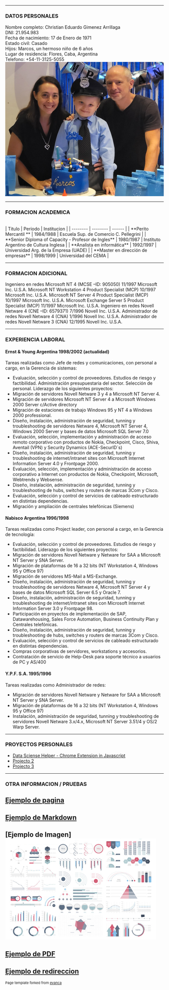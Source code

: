 ## 

---
### DATOS PERSONALES

Nombre completo: Christian Eduardo Gimenez Arrillaga
<br>DNI: 21.954.983
<br>Fecha de nacimiento: 17 de Enero de 1971
<br>Estado civil: Casado
<br>Hijos: Marcos, un hermoso niño de 6 años
<br>Lugar de residencia: Flores, Caba, Argentina
<br>Telefono: +54-11-3125-5055
<br><img src="images/foto_familiar.jpg?raw=true"/>

---
### FORMACION ACADEMICA
<br>
| Titulo   |  Periodo     | Institucion   | 
| --------  | -------- | ------ | 
| **Perito Mercantil	** | 1984/1988 | Escuela Sup. de Comercio C. Pellegrini | 
| **Senior Diploma of Capacity - Profesor de Ingles** | 1980/1987 | Instituto Argentino de Cultura Inglesa | 
| **Analista en informática** | 1992/1997 | Universidad Arg. de la Empresa (UADE) | 
| **Master en dirección de empresas** | 1998/1999 | Universidad del CEMA |

---
### FORMACION ADICIONAL
Ingeniero en redes Microsoft NT 4 (MCSE –ID: 905050)	11/1997		Microsoft Inc. U.S.A.
Microsoft NT Workstation 4 Product Specialist (MCP)	10/1997		Microsoft Inc. U.S.A.
Microsoft NT Server 4 Product Specialist (MCP)		10/1997		Microsoft Inc. U.S.A.
Microsoft Exchange Server 5 Product Specialist (MCP)	11/1997		Microsoft Inc. U.S.A.
Ingeniero en redes Novell Netware 4 (CNE –ID: 6579371)	7/1996		Novell Inc. U.S.A.
Administrador de redes Novell Netware 4 (CNA)		1/1996		Novell Inc. U.S.A.
Administrador de redes Novell Netware 3 (CNA)		12/1995		Novell Inc. U.S.A.

---
### EXPERIENCIA LABORAL

#### Ernst & Young Argentina	1998/2002 (actualidad)
Tareas realizadas como Jefe de redes y comunicaciones, con personal a cargo,  en la Gerencia de sistemas:
- Evaluación, selección y control de proveedores. Estudios de riesgo y factibilidad. Administración presupuestaria del sector. Selección de personal. Liderazgo de los siguientes proyectos:
- Migración de servidores Novell Netware 3 y 4 a Microsoft NT Server 4.
- Migración de servidores Microsoft NT Server 4 a Microsoft Windows 2000 Server c/Active directory
- Migración de estaciones de trabajo Windows 95 y NT 4 a Windows 2000 professional.
- Diseño, instalación, administración de seguridad, tunning y troubleshooting de servidores  Netware 4, Microsoft NT Server 4, Windows 2000 Server y bases de datos Microsoft SQL Server 7.0
- Evaluación, selección, implementación y administración de acceso remoto corporativo con productos  de Nokia, Checkpoint, Cisco, Shiva, Aventail (VPN) y Security Dynamics (ACE-SecurID´s)
- Diseño, instalación, administración de seguridad, tunning y troubleshooting de internet/intranet sites con Microsoft Internet Information Server 4.0 y Frontpage 2000.
- Evaluación, selección, implementación y administración de acceso corporativo a Internet con productos de Nokia,  Checkpoint, Microsoft, Webtrends y Websense.
- Diseño, instalación, administración de seguridad, tunning y troubleshooting de hubs, switches y routers de marcas 3Com y Cisco.
- Evaluación, selección y control de servicios de cableado estructurado en distintas dependencias.
- Migración y ampliación de centrales telefónicas (Siemens)

#### Nabisco Argentina		1996/1998
Tareas realizadas como Project leader, con personal a cargo, en la Gerencia de tecnología:
- Evaluación, selección y control de proveedores. Estudios de riesgo y factibilidad. Liderazgo de los siguientes proyectos:
- Migración de servidores Novell Netware y Netware for SAA a Microsoft NT Server y SNA Server.
- Migración de plataformas de 16 a 32 bits (NT Workstation 4, Windows 95 y Office 97)
- Migración de servidores MS-Mail a MS-Exchange.
- Diseño, instalación, administración de seguridad, tunning y troubleshooting de servidores  Netware 4, Microsoft NT Server 4 y bases de datos Microsoft SQL Server 6.5 y Oracle 7.
- Diseño, instalación, administración de seguridad, tunning y troubleshooting de internet/intranet sites con Microsoft Internet Information Server 3.0 y Frontpage 98.
- Participación en proyectos de implementación de SAP, Datawarehousing, Sales Force Automation, Business Continuity Plan y Centrales telefónicas.
- Diseño, instalación, administración de seguridad, tunning y troubleshooting de hubs, switches y routers de marcas 3Com y Cisco.
- Evaluación, selección y control de servicios de cableado estructurado en distintas dependencias.
- Compras corporativas de servidores, workstations y accesorios.
- Contratación de servicio de Help-Desk para soporte técnico a usuarios de PC y AS/400

#### Y.P.F. S.A.			1995/1996
Tareas realizadas como Administrador de redes:
- Migración de servidores  Novell Netware y Netware for SAA a Microsoft NT Server y SNA Server.
- Migración de plataformas de 16 a 32 bits (NT Workstation 4, Windows 95 y Office 97)
- Instalación, administración de seguridad, tunning y troubleshooting de servidores Novell Netware 3.x/4.x, Microsoft NT Server 3.51/4 y OS/2 Warp Server.

---
### PROYECTOS PERSONALES

- [Data Sciense Helper - Chrome Extension in Javascript ](http://github.com/cegagit/myprojects/javascript/textprocessing/)
- [Projecto 2 ](http://github.com/cegagit/myprojects/python/textprocessing/) 
- [Projecto 3 ](http://github.com/cegagit/myprojects/cpp/textprocessing/)

---
### OTRA INFORMACION / PRUEBAS

[Ejemplo de pagina](/sample_page)
---
[Ejemplo de Markdown](/MDexample)
---
[Ejemplo de Imagen]<img src="images/dummy_thumbnail.jpg?raw=true"/>
---
[Ejemplo de PDF](/pdf/sample_presentation.pdf)
---
[Ejemplo de redireccion](http://uade.edu.ar)
---
<p style="font-size:11px">Page template forked from <a href="https://github.com/evanca/quick-portfolio">evanca</a></p>
<!-- Remove above link if you don't want to attibute -->
